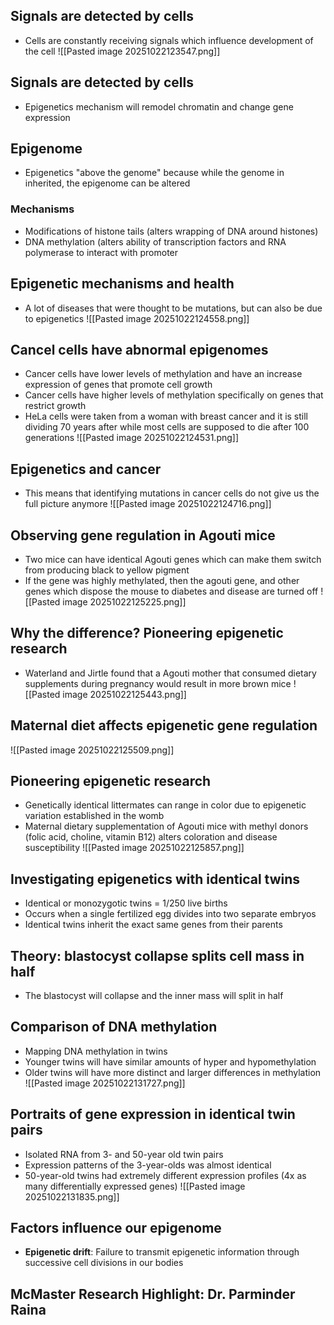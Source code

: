 ## Signals are detected by cells
- Cells are constantly receiving signals which influence development of the cell
![[Pasted image 20251022123547.png]]
## Signals are detected by cells
 - Epigenetics mechanism will remodel chromatin and change gene expression
## Epigenome
- Epigenetics "above the genome" because while the genome in inherited, the epigenome can be altered
### Mechanisms
- Modifications of histone tails (alters wrapping of DNA around histones)
- DNA methylation (alters ability of transcription factors and RNA polymerase to interact with promoter
## Epigenetic mechanisms and health
- A lot of diseases that were thought to be mutations, but can also be due to epigenetics
![[Pasted image 20251022124558.png]]
## Cancel cells have abnormal epigenomes
- Cancer cells have lower levels of methylation and have an increase expression of genes that promote cell growth
- Cancer cells have higher levels of methylation specifically on genes that restrict growth
- HeLa cells were taken from a woman with breast cancer and it is still dividing 70 years after while most cells are supposed to die after 100 generations
![[Pasted image 20251022124531.png]]
## Epigenetics and cancer
- This means that identifying mutations in cancer cells do not give us the full picture anymore
![[Pasted image 20251022124716.png]]
## Observing gene regulation in Agouti mice
- Two mice can have identical Agouti genes which can make them switch from producing black to yellow pigment
- If the gene was highly methylated, then the agouti gene, and other genes which dispose the mouse to diabetes and disease are turned off
![[Pasted image 20251022125225.png]]
## Why the difference? Pioneering epigenetic research
- Waterland and Jirtle found that a Agouti mother that consumed dietary supplements during pregnancy would result in more brown mice
![[Pasted image 20251022125443.png]]
## Maternal diet affects epigenetic gene regulation
![[Pasted image 20251022125509.png]]
## Pioneering epigenetic research
- Genetically identical littermates can range in color due to epigenetic variation established in the womb
- Maternal dietary supplementation of Agouti mice with methyl donors (folic acid, choline, vitamin B12) alters coloration and disease susceptibility
![[Pasted image 20251022125857.png]]
## Investigating epigenetics with identical twins
- Identical or monozygotic twins = 1/250 live births
- Occurs when a single fertilized egg divides into two separate embryos
- Identical twins inherit the exact same genes from their parents
## Theory: blastocyst collapse splits cell mass in half
- The blastocyst will collapse and the inner mass will split in half
## Comparison of DNA methylation
- Mapping DNA methylation in twins
- Younger twins will have similar amounts of hyper and hypomethylation
- Older twins will have more distinct and larger differences in methylation
![[Pasted image 20251022131727.png]]
## Portraits of gene expression in identical twin pairs
- Isolated RNA from 3- and 50-year old twin pairs
- Expression patterns of the 3-year-olds was almost identical
- 50-year-old twins had extremely different expression profiles (4x
as many differentially expressed genes)
![[Pasted image 20251022131835.png]]
## Factors influence our epigenome
- **Epigenetic drift**: Failure to transmit epigenetic information through successive cell divisions in our bodies
## McMaster Research Highlight: Dr. Parminder Raina
